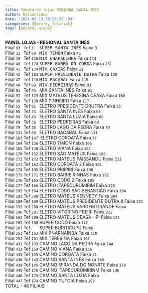 ```yaml
---
title: Tabela de lojas REGIONAL SANTA INÊS
author: Nilsonlinux
date: '2021-02-13 20:22:31 -03'
categories: [Gmcore, Tutorial]
tags: [gmcore, ajuda]
---
```


**PAINEL LOJAS - REGIONAL SANTA INÊS**  
Filial `03 `  Tef `3  `   <kbd>SUPER SANTA INÊS</kbd>               Faixa `3`  
Filial `32 `  Tef `69 `  <kbd>MIX TIMON</kbd>                      Faixa `46`  
Filial `39 `  Tef `116` <kbd>MIX CHAPADINHA</kbd>                 Faixa `114`  
Filial `40 `  Tef `178` <kbd>SUPER BARRA DO CORDA</kbd>           Faixa `231`  
Filial `41 `  Tef `134` <kbd>MIX CAXIAS</kbd>                     Faixa `11`  
Filial `42 `  Tef `183` <kbd>SUPER PRESIDENTE DUTRA</kbd>         Faixa `139`  
Filial `47 `  Tef `118` <kbd>MIX BACABAL</kbd>                    Faixa `115`  
Filial `48 `  Tef `99 `  <kbd>MIX PEDREIRAS</kbd>                  Faixa `93`  
Filial `91 `  Tef `45 `  MIX SANTA INÊS                 Faixa `91`  
Filial `97 `  Tef `179` MIX MATEUS TERESINA CEASA      Faixa `160`  
Filial `99 `  Tef `130` MIX PINHEIRO                   Faixa `117`  
Filial `55 `  Tef `61 `  ELETRO PRESIDENTE DRUTRA       Faixa `55`  
Filial `65 `  Tef `44 `  ELETRO SANTA INÊS              Faixa `65`  
Filial `68 `  Tef `43 `  ELETRO SANTA LUZIA             Faixa `68`  
Filial `69 `  Tef `36 `  ELETRO PEDREIRAS               Faixa `69`  
Filial `79 `  Tef `35 `  ELETRO LAGO DA PEDRA           Faixa `79`  
Filial `131`  Tef `68 `  ELETRO BACABAL                 Faixa `131`  
Filial `163`  Tef `147 `ELETRO COROATÁ                 Faixa `37`  
Filial `164`  Tef `136` ELETRO TIMON                   Faixa `166`  
Filial `165`  Tef `148` ELETRO VIANA                   Faixa `167`  
Filial `170`  Tef `152` ELETRO SÃO MATEUS              Faixa `168`  
Filial `172`  Tef `172` ELETRO MATEUS PAISSANDU        Faixa `213`  
Filial `173`  Tef `162` ELETRO COROATÁ 2               Faixa `191`  
Filial `174`  Tef `195` ELETRO PIRIPIRÍ                Faixa `198`  
Filial `175`  Tef `171` ELETRO BARREIRINHAS            Faixa `182`  
Filial `176`  Tef `165` ELETRO CODÓ 2                  Faixa `185`  
Filial `177`  Tef `166` ELETRO ITAPECURÚMIRIM          Faixa `178`  
Filial `182`  Tef `164` ELETRO CODÓ SÃO SEBASTIÃO      Faixa `184`  
Filial `183`  Tef `200` ELETRO MATEUS KENNEDY          Faixa `204`  
Filial `189`  Tef `199` ELETRO MATEUS PRESIDENTE DUTRA II Faixa `221`  
Filial `192`  Tef `208` ELETRO MATEUS VARGEM GRANDE       Faixa `   `  
Filial `196`  Tef `201` ELETRO VITORINO FREIRI         Faixa `212`  
Filial `602`  Tef `209` ELETRO MATEUS CEASA - PI       Faixa `141`  
Filial `202`  Tef `188` SUPER CODÓ                     Faixa `142`  
Filial `207`  Tef `   ` SUPER BURITICUPÚ               Faixa `   `   
Filial `251`  Tef `163` MIX PNARNAÍNBA                 Faixa `118`  
Filial `252`  Tef `161` MIX TERESINA                   Faixa `161`  
Filial `431`  Tef `133` CAMINO LAGO DA PEDRA           Faixa `144`  
Filial `433`  Tef `154` CAMINO VIANA                   Faixa `136`  
Filial `435`  Tef `155` CAMINO COROATÁ                 Faixa `41`  
Filial `436`  Tef `143` CAMINO SANTA INÊS              Faixa `169`  
Filial `439`  Tef `145` CAMINO MIRANDA DO NONRTE       Faixa `170`  
Filial `445`  Tef `176` CAMINO ITAPECURÚMIRINM         Faixa `146`  
Filial `446`  Tef `175` CAMINO SANTA LUZIA             Faixa `   `  
Filial `447`  Tef `174` CAMINO TUTÓIA                  Faixa `193`  
                     TOTAL - 46 FILIAIS  
                     
